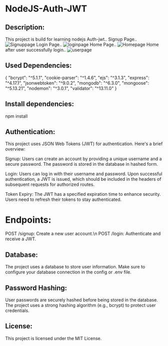 # NodeJS-Auth-JWT

## Description:

This project is build for learning nodejs Auth-jwt..
 Signup Page..
![Signuppage](https://github.com/Adamya-Kumar/NodeJS-Auth-jwt/assets/101924838/3295c12b-0350-42e8-820a-6280061ee964)
Login Page..
![loginpage](https://github.com/Adamya-Kumar/NodeJS-Auth-jwt/assets/101924838/e60df21a-645c-4c40-b6f3-8f4c5bc524c3)
Home Page..
![Homepage](https://github.com/Adamya-Kumar/NodeJS-Auth-jwt/assets/101924838/4c5a1dea-80de-49d0-b590-0aa3eaa61367)
Home after user successfully login..
![userpage](https://github.com/Adamya-Kumar/NodeJS-Auth-jwt/assets/101924838/255516df-57d8-4851-b83f-3dac5fa109ae)


## Used Dependencies:
 {
    "bcrypt": "^5.1.1",
    "cookie-parser": "^1.4.6",
    "ejs": "^3.1.3",
    "express": "^4.17.1",
    "jsonwebtoken": "^9.0.2",
    "mongodb": "^6.3.0",
    "mongoose": "^5.13.21",
    "nodemon": "^3.0.1",
    "validator": "^13.11.0"
  }

## Install dependencies:

 npm install

## Authentication:

This project uses JSON Web Tokens (JWT) for authentication. Here's a brief overview:

Signup: Users can create an account by providing a unique username and a secure password. The password is stored in the database in hashed form.

Login: Users can log in with their username and password. Upon successful authentication, a JWT is issued, which should be included in the headers of subsequent requests for authorized routes.

Token Expiry: The JWT has a specified expiration time to enhance security. Users need to refresh their tokens to stay authenticated.

# Endpoints:

POST /signup: Create a new user account.\n
POST /login: Authenticate and receive a JWT.

## Database:

The project uses a database to store user information. Make sure to configure your database connection in the config or .env file.

## Password Hashing:

User passwords are securely hashed before being stored in the database. The project uses a strong hashing algorithm (e.g., bcrypt) to protect user credentials.

## License:

This project is licensed under the MIT License.
